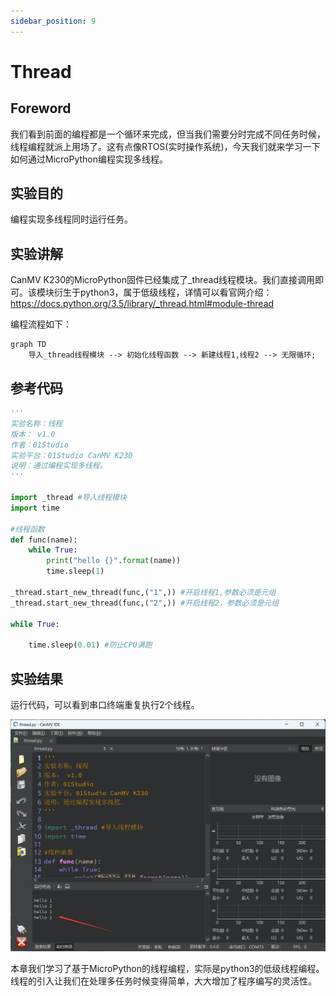 ```yaml
---
sidebar_position: 9
---
```


# Thread

## Foreword
我们看到前面的编程都是一个循环来完成，但当我们需要分时完成不同任务时候，线程编程就派上用场了。这有点像RTOS(实时操作系统)，今天我们就来学习一下如何通过MicroPython编程实现多线程。

## 实验目的
编程实现多线程同时运行任务。

## 实验讲解

CanMV K230的MicroPython固件已经集成了_thread线程模块。我们直接调用即可。该模块衍生于python3，属于低级线程，详情可以看官网介绍：https://docs.python.org/3.5/library/_thread.html#module-thread

编程流程如下：

```mermaid
graph TD
    导入_thread线程模块 --> 初始化线程函数 --> 新建线程1,线程2 --> 无限循环;
```

## 参考代码

```python
'''
实验名称：线程
版本： v1.0
作者：01Studio
实验平台：01Studio CanMV K230
说明：通过编程实现多线程。
'''

import _thread #导入线程模块
import time

#线程函数
def func(name):
    while True:
        print("hello {}".format(name))
        time.sleep(1)

_thread.start_new_thread(func,("1",)) #开启线程1,参数必须是元组
_thread.start_new_thread(func,("2",)) #开启线程2，参数必须是元组

while True:
    
    time.sleep(0.01) #防止CPU满跑

```

## 实验结果

运行代码，可以看到串口终端重复执行2个线程。

![thread1](./img/thread/thread1.png)

本章我们学习了基于MicroPython的线程编程，实际是python3的低级线程编程。线程的引入让我们在处理多任务时候变得简单，大大增加了程序编写的灵活性。